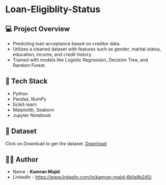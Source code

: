 # Loan-Eligiblity-Status

## :computer: Project Overview
- Predicting loan acceptance based on creditor data.
- Utilizes a cleaned dataset with features such as gender, marital status, education, income, and credit history.
- Trained with models like Logistic Regression, Decision Tree, and Random Forest.

## :toolbox: Tech Stack
- Python
- Pandas, NumPy
- Scikit-learn
- Matplotlib, Seaborn
- Jupyter Notebook

## :file_folder: Dataset
Click on Download to get the dataset.
[Download](https://github.com/user-attachments/files/21328365/loan.csv)

## :raising_hand_man: Author
- Name - **Kamran Majid**
- LinkedIn - https://www.linkedin.com/in/kamran-majid-6b1a9b245/
